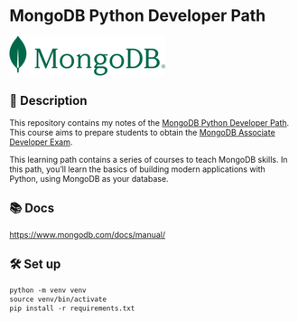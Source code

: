 # MongoDB Python Developer Path

![logo](/assets/logo.png)

## 👀 Description

This repository contains my notes of the [MongoDB Python Developer Path](https://learn.mongodb.com/learn/learning-path/mongodb-python-developer-path). This course aims to prepare students to obtain the [MongoDB Associate Developer Exam](https://learn.mongodb.com/pages/mongodb-associate-developer-exam).

This learning path contains a series of courses to teach MongoDB skills. In this path, you’ll learn the basics of building modern applications with Python, using MongoDB as your database.

## 📚 Docs

https://www.mongodb.com/docs/manual/

## 🛠️ Set up

```console
python -m venv venv
source venv/bin/activate
pip install -r requirements.txt
```

